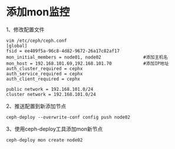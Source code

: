 添加mon监控
===========
1、修改配置文件
```
vim /etc/ceph/ceph.conf
[global]
fsid = ee409f5a-96c8-4d82-9672-26a17c82af17
mon_initial_members = node01, node02                #添加主机名
mon_host = 192.168.101.69,192.168.101.70            #添加IP地址
auth_cluster_required = cephx
auth_service_required = cephx
auth_client_required = cephx

public network = 192.168.101.0/24
cluster network = 192.168.101.0/24
```  

2、推送配置到新添加节点  
```
ceph-deploy --overwrite-conf config push node02
```  

3、使用ceph-deploy工具添加mon新节点
```
ceph-deploy mon create node02 
```  
